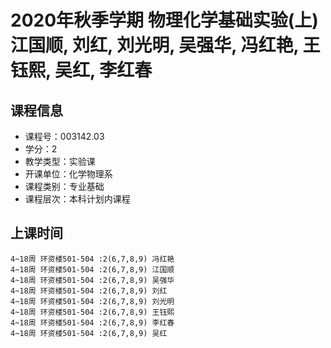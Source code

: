 # 2020年秋季学期 物理化学基础实验(上) 江国顺, 刘红, 刘光明, 吴强华, 冯红艳, 王钰熙, 吴红, 李红春






## 课程信息

- 课程号：003142.03
- 学分：2
- 教学类型：实验课
- 开课单位：化学物理系
- 课程类别：专业基础
- 课程层次：本科计划内课程

## 上课时间

```
4~18周 环资楼501-504 :2(6,7,8,9) 冯红艳
4~18周 环资楼501-504 :2(6,7,8,9) 江国顺
4~18周 环资楼501-504 :2(6,7,8,9) 吴强华
4~18周 环资楼501-504 :2(6,7,8,9) 刘红
4~18周 环资楼501-504 :2(6,7,8,9) 刘光明
4~18周 环资楼501-504 :2(6,7,8,9) 王钰熙
4~18周 环资楼501-504 :2(6,7,8,9) 李红春
4~18周 环资楼501-504 :2(6,7,8,9) 吴红
```

